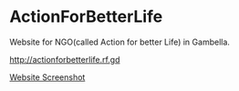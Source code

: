 # ActionForBetterLife
Website for NGO(called Action for better Life) in Gambella.

http://actionforbetterlife.rf.gd

[Website Screenshot](https://github.com/Teka-Jwok/ActionForBetterLife/blob/main/abl_org.png)

